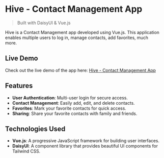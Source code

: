 # Hive - Contact Management App
> Built with DaisyUI & Vue.js

Hive is a Contact Management app developed using Vue.js. This application enables multiple users to log in, manage contacts, add favorites, much more.

## Live Demo
Check out the live demo of the app here: [Hive - Contact Management App](https://vuejs-a7461.web.app/)

## Features
- **User Authentication**: Multi-user login for secure access.
- **Contact Management**: Easily add, edit, and delete contacts.
- **Favorites**: Mark your favorite contacts for quick access.
- **Sharing**: Share your favorite contacts with family and friends.

## Technologies Used
- **Vue.js**: A progressive JavaScript framework for building user interfaces.
- **DaisyUI**: A component library that provides beautiful UI components for Tailwind CSS.
